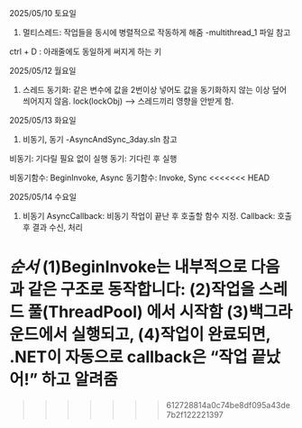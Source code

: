 2025/05/10 토요일
1. 멀티스레드: 작업들을 동시에 병렬적으로 작동하게 해줌
-multithread_1 파일 참고

ctrl + D : 아래줄에도 동일하게 써지게 하는 키

2025/05/12 월요일
1.  스레드 동기화: 같은 변수에 값을 2번이상 넣어도 값을 동기화하지 않는 이상 덮어씌어지지 않음. 
lock(lockObj) --> 스레드끼리 영향을 안받게 함.

2025/05/13 화요일
1. 비동기, 동기
-AsyncAndSync_3day.sln 참고

비동기: 기다릴 필요 없이 실행
동기: 기다린 후 실행

비동기함수: BeginInvoke, Async
동기함수: Invoke, Sync
<<<<<<< HEAD

2025/05/14 수요일
1. 비동기
AsyncCallback: 비동기 작업이 끝난 후 호출할 함수 지정.
Callback: 호출 후 결과 수신, 처리

*순서*
(1)BeginInvoke는 내부적으로 다음과 같은 구조로 동작합니다:
(2)작업을 스레드 풀(ThreadPool) 에서 시작함
(3)백그라운드에서 실행되고,
(4)작업이 완료되면, .NET이 자동으로 callback은 “작업 끝났어!” 하고 알려줌
=======
>>>>>>> 612728814a0c74be8df095a43de7b2f122221397
